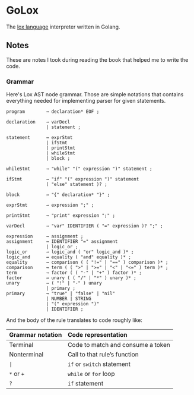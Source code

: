 # GoLox

The [lox language](https://craftinginterpreters.com/the-lox-language.html) interpreter written in Golang.

## Notes

These are notes I took during reading the book that helped me to 
write the code.

### Grammar

Here's Lox AST node grammar. Those are simple notations that 
contains everything needed for implementing parser for given 
statements.

```plain
program        → declaration* EOF ;

declaration    → varDecl
               | statement ;

statement      → exprStmt
               | ifStmt
               | printStmt
               | whileStmt
               | block ;

whileStmt      → "while" "(" expression ")" statement ;

ifStmt         → "if" "(" expression ")" statement
               ( "else" statement )? ;

block          → "{" declaration* "}" ;

exprStmt       → expression ";" ;

printStmt      → "print" expression ";" ;

varDecl        → "var" IDENTIFIER ( "=" expression )? ";" ;

expression     → assignment ;
assignment     → IDENTIFIER "=" assignment
               | logic_or ;
logic_or       → logic_and ( "or" logic_and )* ;
logic_and      → equality ( "and" equality )* ;
equality       → comparison ( ( "!=" | "==" ) comparison )* ;
comparison     → term ( ( ">" | ">=" | "<" | "<=" ) term )* ;
term           → factor ( ( "-" | "+" ) factor )* ;
factor         → unary ( ( "/" | "*" ) unary )* ;
unary          → ( "!" | "-" ) unary
               | primary ;
primary        → "true" | "false" | "nil"
               | NUMBER | STRING
               | "(" expression ")"
               | IDENTIFIER ;
```

And the body of the rule translates to code roughly like:

| Grammar notation    | Code representation               |
| :------------------ | :-------------------------------- |
| Terminal            | Code to match and consume a token |
| Nonterminal         | Call to that rule’s function      |
| <code>&#124;</code> | `if` or `switch` statement        |
| `*` or `+`          | `while` or `for` loop             |
| `?`                 | `if` statement                    |
